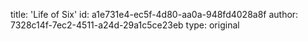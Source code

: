 title: 'Life of Six'
id: a1e731e4-ec5f-4d80-aa0a-948fd4028a8f
author: 7328c14f-7ec2-4511-a24d-29a1c5ce23eb
type: original
